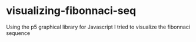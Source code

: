 # visualizing-fibonnaci-seq
Using the p5 graphical library for Javascript I tried to visualize the fibonnaci sequence
